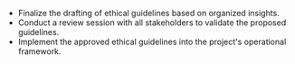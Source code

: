 - Finalize the drafting of ethical guidelines based on organized insights.
- Conduct a review session with all stakeholders to validate the proposed guidelines.
- Implement the approved ethical guidelines into the project's operational framework.